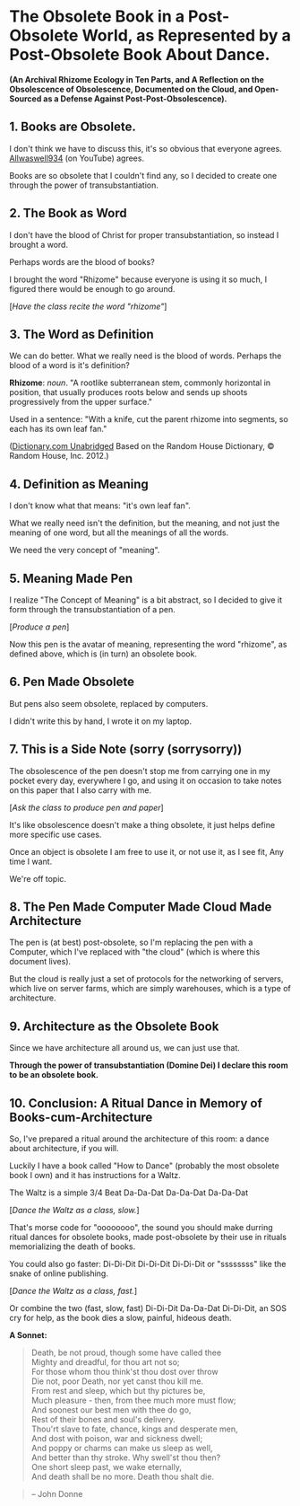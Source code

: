 # The Obsolete Book in a Post-Obsolete World, as Represented by a Post-Obsolete Book About Dance.
**(An Archival Rhizome Ecology in Ten Parts,
and A Reflection on the Obsolescence of Obsolescence,
Documented on the Cloud,
and Open-Sourced as a Defense Against Post-Post-Obsolescence).**

## 1. Books are Obsolete.
I don't think we have to discuss this,
it's so obvious that everyone agrees.
[Allwaswell934][youtube] (on YouTube) agrees.

Books are so obsolete that I couldn't find any,
so I decided to create one
through the power of transubstantiation.

[youtube]: http://www.youtube.com/watch?v=BrXhyXY-8pk

## 2. The Book as Word
I don't have the blood of Christ
for proper transubstantiation,
so instead I brought a word.

Perhaps words are the blood of books?

I brought the word "Rhizome"
because everyone is using it so much,
I figured there would be enough to go around.

[_Have the class recite the word "rhizome"_]

## 3. The Word as Definition
We can do better.
What we really need is the blood of words.
Perhaps the blood of a word is it's definition?

**Rhizome**: _noun_.
"A rootlike subterranean stem,
commonly horizontal in position,
that usually produces roots below
and sends up shoots progressively
from the upper surface."

Used in a sentence:
"With a knife,
cut the parent rhizome into segments,
so each has its own leaf fan."

([Dictionary.com Unabridged][dict]
Based on the Random House Dictionary, © Random House, Inc. 2012.)

[dict]: http://dictionary.reference.com/browse/rhizome

## 4. Definition as Meaning
I don't know what that means: "it's own leaf fan".

What we really need isn't the definition,
but the meaning,
and not just the meaning of one word,
but all the meanings of all the words.

We need the very concept of "meaning".

## 5. Meaning Made Pen
I realize "The Concept of Meaning" is a bit abstract,
so I decided to give it form
through the transubstantiation
of a pen.

[_Produce a pen_]

Now this pen is the avatar of meaning,
representing the word "rhizome",
as defined above,
which is (in turn) an obsolete book.

## 6. Pen Made Obsolete
But pens also seem obsolete,
replaced by computers.

I didn't write this by hand,
I wrote it on my laptop.

## 7. This is a Side Note (sorry (sorrysorry))
The obsolescence of the pen
doesn't stop me from carrying one in my pocket every day,
everywhere I go,
and using it on occasion to take notes
on this paper that I also carry with me.

[_Ask the class to produce pen and paper_]

It's like obsolescence doesn't make a thing obsolete,
it just helps define more specific use cases.

Once an object is obsolete
I am free to use it, or not use it,
as I see fit,
Any time I want.

We're off topic.

## 8. The Pen Made Computer Made Cloud Made Architecture
The pen is (at best) post-obsolete,
so I'm replacing the pen with a Computer,
which I've replaced with "the cloud"
(which is where this document lives).

But the cloud is really just a set of protocols for the networking of servers,
which live on server farms,
which are simply warehouses,
which is a type of architecture.

## 9. Architecture as the Obsolete Book
Since we have architecture all around us,
we can just use that.

**Through the power of transubstantiation (Domine Dei) I declare this room to be an obsolete book.**

## 10. Conclusion: A Ritual Dance in Memory of Books-cum-Architecture
So, I've prepared a ritual
around the architecture of this room:
a dance about architecture,
if you will.

Luckily I have a book called
"How to Dance"
(probably the most obsolete book I own)
and it has instructions for a Waltz.

The Waltz is a simple 3/4 Beat
Da-Da-Dat Da-Da-Dat Da-Da-Dat

[_Dance the Waltz as a class, slow._]

That's morse code for "oooooooo",
the sound you should make durring ritual dances
for obsolete books,
made post-obsolete by their use in rituals
memorializing the death of books.

You could also go faster:
Di-Di-Dit Di-Di-Dit Di-Di-Dit
or "ssssssss"
like the snake of online publishing.

[_Dance the Waltz as a class, fast._]

Or combine the two
(fast, slow, fast)
Di-Di-Dit Da-Da-Dat Di-Di-Dit,
an SOS cry for help,
as the book dies a slow,
painful, hideous death.

**A Sonnet:**
> Death, be not proud, though some have called thee     <br />
Mighty and dreadful, for thou art not so;               <br />
For those whom thou think'st thou dost over throw       <br />
Die not, poor Death, nor yet canst thou kill me.        <br />
From rest and sleep, which but thy pictures be,         <br />
Much pleasure - then, from thee much more must flow;    <br />
And soonest our best men with thee do go,               <br />
Rest of their bones and soul's delivery.                <br />
Thou'rt slave to fate, chance, kings and desperate men, <br />
And dost with poison, war and sickness dwell;           <br />
And poppy or charms can make us sleep as well,          <br />
And better than thy stroke. Why swell'st thou then?     <br />
One short sleep past, we wake eternally,                <br />
And death shall be no more. Death thou shalt die.

> – John Donne